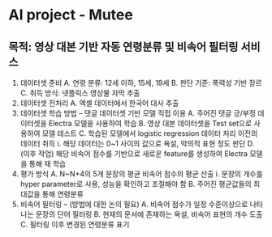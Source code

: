 # AI project - Mutee
목적: 영상 대본 기반 자동 연령분류 및 비속어 필터링 서비스
---
1.	데이터셋 준비
  A.	연령 분류: 12세 이하, 15세, 19세 
  B.	판단 기준: 폭력성 기반 장르
  C.	취득 방식: 넷플릭스 영상물 자막 추출
2.	데이터셋 전처리
  A.	엑셀 데이터에서 한국어 대사 추출
3.	데이터셋 학습 방법 – 댓글 데이터셋 기반 모델 직접 이용 
  A.	주어진 댓글 긍/부정 데이터셋을 Electra 모델을 사용하여 학습 
  B.	영상 대본 데이터셋을 Test set으로 사용하여 모델 테스트
  C.	학습된 모델에서 logistic regression 데이터 처리 이전의 데이터 취득
    i.	해당 데이터는 0~1 사이의 값으로 욕설, 악의적 표현 정도 판단
  D.	(이후 작업) 해당 비속어 점수를 기반으로 새로운 feature를 생성하여 Electra 모델을 통해 재 학습  
4.	평가 방식
  A.	N~N+4의 5개 문장의 평균 비속어 점수의 평균 산출
    i.	문장의 개수를 hyper parameter로 사용, 성능을 확인하고 조절해야 함
  B.	주어진 평균값들의 최대값을 통해 연령분류
5.	비속어 필터링 – (방법에 대한 논의 필요)
  A.	비속어 점수가 일정 수준이상으로 나타나는 문장의 단어 필터링
  B.	현재의 문서에 존재하는 욕설, 비속어 표현의 개수 도출
  C.	필터링 이후 변경된 연령분류 표기
